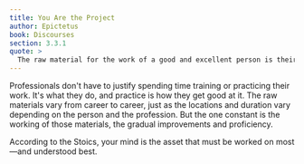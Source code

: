 ```yaml
---
title: You Are the Project
author: Epictetus
book: Discourses
section: 3.3.1
quote: >
  The raw material for the work of a good and excellent person is their own guiding reason, the body is that of the doctor and the physical trainer, and the farm the farmer's.
---
```


Professionals don't have to justify spending time training or practicing their work. It's what they do, and practice is how they get good at it. The raw materials vary from career to career, just as the locations and duration vary depending on the person and the profession. But the one constant is the working of those materials, the gradual improvements and proficiency.

According to the Stoics, your mind is the asset that must be worked on most—and understood best.
